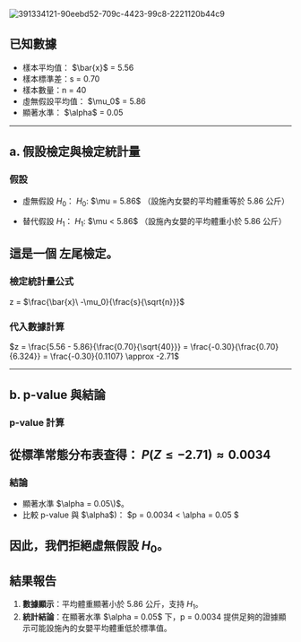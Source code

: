 ![391334121-90eebd52-709c-4423-99c8-2221120b44c9](https://github.com/user-attachments/assets/bce24b8e-cf79-4598-a1c0-cd1dafd3e5cb)
## 已知數據
- 樣本平均值： $\bar{x}\$ = 5.56
- 樣本標準差：s = 0.70
- 樣本數量：n = 40
- 虛無假設平均值： $\mu_0\$ = 5.86
- 顯著水準： $\alpha\$ = 0.05
---

## a. 假設檢定與檢定統計量

### 假設
- 虛無假設 $H_0$：
  $H_0$: $\mu = 5.86\$
  （設施內女嬰的平均體重等於 5.86 公斤）

- 替代假設 $H_1$：
  $H_1$: $\mu < 5.86\$
  （設施內女嬰的平均體重小於 5.86 公斤）

這是一個 **左尾檢定**。
---
### 檢定統計量公式
z = $\frac{\bar{x}\ -\mu_0}{\frac{s}{\sqrt{n}}}\$


### 代入數據計算
$z = \frac{5.56 - 5.86}{\frac{0.70}{\sqrt{40}}} = \frac{-0.30}{\frac{0.70}{6.324}} = \frac{-0.30}{0.1107} \approx -2.71$

---

## b. p-value 與結論
### p-value 計算
從標準常態分布表查得：
$P(Z \leq -2.71) \approx 0.0034$
---
### 結論
- 顯著水準 $\alpha = 0.05\)$。
- 比較 p-value 與 $\alpha\$)：
 $p = 0.0034 < \alpha = 0.05 $

因此，我們拒絕虛無假設 $H_0$。
---
## 結果報告
1. **數據顯示**：平均體重顯著小於 5.86 公斤，支持 $H_1$。
2. **統計結論**：在顯著水準 $\alpha = 0.05\$ 下，p = 0.0034 提供足夠的證據顯示可能設施內的女嬰平均體重低於標準值。

